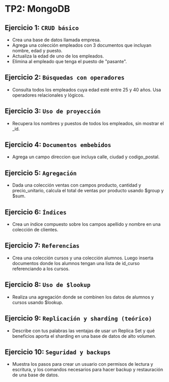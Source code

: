 # TP2: MongoDB

## Ejercicio 1: ``CRUD básico``
- Crea una base de datos llamada empresa.
- Agrega una colección empleados con 3 documentos que incluyan nombre, edad y puesto.
- Actualiza la edad de uno de los empleados.
- Elimina al empleado que tenga el puesto de "pasante".

## Ejercicio 2: `Búsquedas con operadores`
- Consulta todos los empleados cuya edad esté entre 25 y 40 años. Usa operadores relacionales y lógicos.

## Ejercicio 3: `Uso de proyección`
- Recupera los nombres y puestos de todos los empleados, sin mostrar el _id.

## Ejercicio 4: `Documentos embebidos`
- Agrega un campo direccion que incluya calle, ciudad y codigo_postal.

## Ejercicio 5: `Agregación`
- Dada una colección ventas con campos producto, cantidad y precio_unitario, calcula el total de ventas por producto usando $group y $sum.

## Ejercicio 6: `Índices`
- Crea un índice compuesto sobre los campos apellido y nombre en una colección de clientes.

## Ejercicio 7: `Referencias`
- Crea una colección cursos y una colección alumnos. Luego inserta documentos donde los alumnos tengan una lista de id_curso referenciando a los cursos.

## Ejercicio 8: `Uso de $lookup`
- Realiza una agregación donde se combinen los datos de alumnos y cursos usando $lookup.

## Ejercicio 9: `Replicación y sharding (teórico)`
- Describe con tus palabras las ventajas de usar un Replica Set y qué beneficios aporta el sharding en una base de datos de alto volumen.

## Ejercicio 10: `Seguridad y backups`
- Muestra los pasos para crear un usuario con permisos de lectura y escritura, y los comandos necesarios para hacer backup y restauración de una base de datos.
